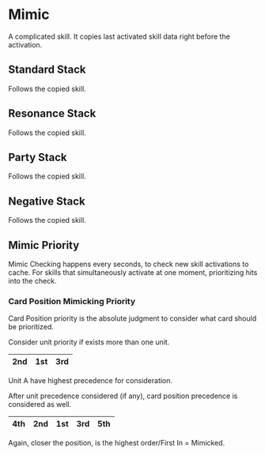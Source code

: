 # Mimic

A complicated skill. It copies last activated skill data right before the activation.

## Standard Stack

Follows the copied skill.

## Resonance Stack

Follows the copied skill.

## Party Stack

Follows the copied skill.

## Negative Stack

Follows the copied skill.

## Mimic Priority

Mimic Checking happens every seconds, to check new skill activations to cache. For skills that simultaneously activate at one moment, prioritizing hits into the check.

### Card Position Mimicking Priority

Card Position priority is the absolute judgment to consider what card should be prioritized.

Consider unit priority if exists more than one unit.

| 2nd | 1st | 3rd |
|---|---|---|

Unit A have highest precedence for consideration.

After unit precedence considered (if any), card position precedence is considered as well.

| 4th | 2nd | 1st | 3rd | 5th |
|---|---|---|---|---|

Again, closer the position, is the highest order/First In = Mimicked.
